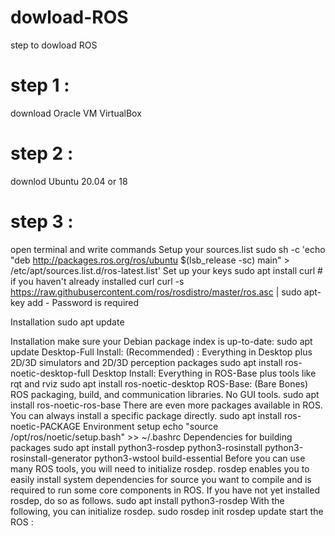 # dowload-ROS
step to dowload ROS 
# step 1 :
download Oracle VM VirtualBox

# step 2 :
downlod Ubuntu 20.04 or 18 
# step 3 :
open terminal and write commands
Setup your sources.list
sudo sh -c 'echo "deb http://packages.ros.org/ros/ubuntu $(lsb_release -sc) main" > /etc/apt/sources.list.d/ros-latest.list'
Set up your keys
sudo apt install curl # if you haven't already installed curl
curl -s https://raw.githubusercontent.com/ros/rosdistro/master/ros.asc | sudo apt-key add -
Password is required

Installation
sudo apt update

Installation
make sure your Debian package index is up-to-date:
sudo apt update
Desktop-Full Install: (Recommended) : Everything in Desktop plus 2D/3D simulators and 2D/3D perception packages
sudo apt install ros-noetic-desktop-full
Desktop Install: Everything in ROS-Base plus tools like rqt and rviz
sudo apt install ros-noetic-desktop
ROS-Base: (Bare Bones) ROS packaging, build, and communication libraries. No GUI tools.
sudo apt install ros-noetic-ros-base
There are even more packages available in ROS. You can always install a specific package directly.
sudo apt install ros-noetic-PACKAGE
Environment setup
echo "source /opt/ros/noetic/setup.bash" >> ~/.bashrc
Dependencies for building packages
sudo apt install python3-rosdep python3-rosinstall python3-rosinstall-generator python3-wstool build-essential
Before you can use many ROS tools, you will need to initialize rosdep. rosdep enables you to easily install system dependencies for source you want to compile and is required to run some core components in ROS. If you have not yet installed rosdep, do so as follows.
sudo apt install python3-rosdep
With the following, you can initialize rosdep.
sudo rosdep init
rosdep update
start the ROS :
